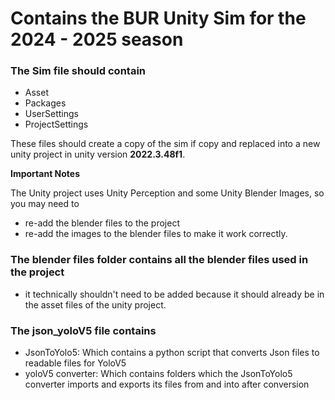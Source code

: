 # Contains the BUR Unity Sim for the 2024 - 2025 season

### The Sim file should contain
- Asset
- Packages
- UserSettings
- ProjectSettings

These files should create a copy of the sim if copy and replaced into a new unity project in unity version **2022.3.48f1**.

**Important Notes**

  The Unity project uses Unity Perception and some Unity Blender Images, so you may need to 
  - re-add the blender files to the project
  - re-add the images to the blender files to make it work correctly.


### The blender files folder contains all the blender files used in the project
- it technically shouldn't need to be added because it should already be in the asset files of the unity project.


### The json_yoloV5 file contains
- JsonToYolo5: Which contains a python script that converts Json files to readable files for YoloV5
- yoloV5 converter: Which contains folders which the JsonToYolo5 converter imports and exports its files from and into after conversion
